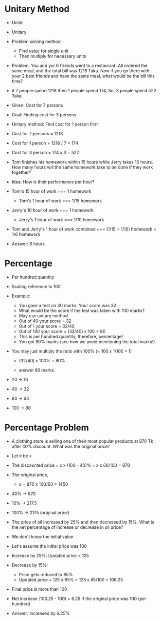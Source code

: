 # Unitary Method

- Unite
- Unitary
- Problem solving method:

  - Find value for single unit
  - Then multiply for necessary units

- Problem: You and yur 6 friends went to a restaurant. All ordered the same meal, and the total bill was 1218 Taka. Now if you go there with your 2 best friends and have the same meal, what would be the bill this time?
- if 7 people spend 1218 then 1 people spend 174, So, 3 people spend 522 Taka.
- Given: Cost for 7 persons
- Goal: Finding cost for 3 persons
- Unitary method: Find cost for 1 person first
- Cost for 7 persons = 1218
- Cost for 1 person = 1218 / 7 = 174
- Cost for 3 person = 174 x 3 = 522

- Tom finishes his homework within 15 hours while Jerry takes 10 hours. How many hours will the same homework take to be done if they work together?
- Idea: How is their performance per hour?
- Tom's 15 hour of work === 1 homework
  - Tom's 1 hour of work === 1/15 homework
- Jerry's 10 hour of work === 1 homework
  - Jerry's 1 hour of work === 1/10 homework
- Tom and Jerry's 1 hour of work combined === (1/15 + 1/10) homework = 1/6 homework
- Answer: 6 hours

# Percentage

- Per hundred quantity
- Scaling reference to 100
- Example:

  - You gave a test on 40 marks. Your score was 32.
  - What would be the score if the test was taken with 100 marks?
  - May use unitary method
  - Out of 40 your score = 32
  - Out of 1 your score = 32/40
  - Out of 100 your score = (32/40) x 100 = 80
  - This is per hundred quantity, therefore, percentage!
  - You got 80% marks (see how we avoid mentioning the total marks!)

- You may just multiply the ratio with 100% (= 100 x 1/100 = 1)

  - (32/40) x 100% = 80%

  - answer 80 marks.

- 20 -> 16
- 40 -> 32
- 80 -> 64
- 100 -> 80

# Percentage Problem

- A clothing store is selling one of their most popular products at 870 Tk after 40% discount. What was the original price?
- Let it be x
- The discounted price = x x (100 - 40)% = x x 60/100 = 870
- The original price,
  - x = 870 x 100/60 = 1450
- 40% -> 870
- 10% -> 217.5
- 100% -> 2175 (original price)

- The price of oil increased by 25% and then decreased by 15%. What is the net percentage of increase or decrease in oil price?
- We don't know the initial value
- Let's assume the initial price was 100
- Increase by 25%: Updated price = 125
- Decrease by 15%:
  - Price gets reduced to 85%
  - Updated price = 125 x 85% = 125 x 85/100 = 106.25
- Final price is more than 100
- Net increase (106.25 - 100) = 6.25 if the original price was 100 (per hundred)
- Answer: Increased by 6.25%
